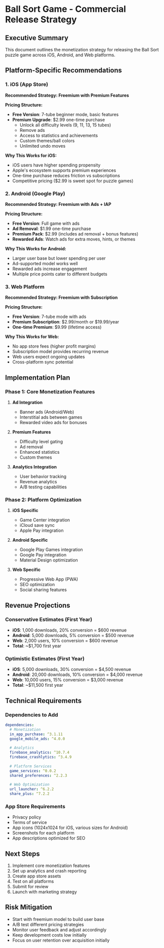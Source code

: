 # Ball Sort Game - Commercial Release Strategy

## Executive Summary
This document outlines the monetization strategy for releasing the Ball Sort puzzle game across iOS, Android, and Web platforms.

## Platform-Specific Recommendations

### 1. iOS (App Store)
**Recommended Strategy: Freemium with Premium Features**

**Pricing Structure:**
- **Free Version**: 7-tube beginner mode, basic features
- **Premium Upgrade**: $2.99 one-time purchase
  - Unlock all difficulty levels (9, 11, 13, 15 tubes)
  - Remove ads
  - Access to statistics and achievements
  - Custom themes/ball colors
  - Unlimited undo moves

**Why This Works for iOS:**
- iOS users have higher spending propensity
- Apple's ecosystem supports premium experiences
- One-time purchase reduces friction vs subscriptions
- Competitive pricing ($2.99 is sweet spot for puzzle games)

### 2. Android (Google Play)
**Recommended Strategy: Freemium with Ads + IAP**

**Pricing Structure:**
- **Free Version**: Full game with ads
- **Ad Removal**: $1.99 one-time purchase
- **Premium Pack**: $2.99 (includes ad removal + bonus features)
- **Rewarded Ads**: Watch ads for extra moves, hints, or themes

**Why This Works for Android:**
- Larger user base but lower spending per user
- Ad-supported model works well
- Rewarded ads increase engagement
- Multiple price points cater to different budgets

### 3. Web Platform
**Recommended Strategy: Freemium with Subscription**

**Pricing Structure:**
- **Free Version**: 7-tube mode with ads
- **Premium Subscription**: $2.99/month or $19.99/year
- **One-time Premium**: $9.99 (lifetime access)

**Why This Works for Web:**
- No app store fees (higher profit margins)
- Subscription model provides recurring revenue
- Web users expect ongoing updates
- Cross-platform sync potential

## Implementation Plan

### Phase 1: Core Monetization Features
1. **Ad Integration**
   - Banner ads (Android/Web)
   - Interstitial ads between games
   - Rewarded video ads for bonuses

2. **Premium Features**
   - Difficulty level gating
   - Ad removal
   - Enhanced statistics
   - Custom themes

3. **Analytics Integration**
   - User behavior tracking
   - Revenue analytics
   - A/B testing capabilities

### Phase 2: Platform Optimization
1. **iOS Specific**
   - Game Center integration
   - iCloud save sync
   - Apple Pay integration

2. **Android Specific**
   - Google Play Games integration
   - Google Pay integration
   - Material Design optimization

3. **Web Specific**
   - Progressive Web App (PWA)
   - SEO optimization
   - Social sharing features

## Revenue Projections

### Conservative Estimates (First Year)
- **iOS**: 1,000 downloads, 20% conversion = $600 revenue
- **Android**: 5,000 downloads, 5% conversion = $500 revenue
- **Web**: 2,000 users, 10% conversion = $600 revenue
- **Total**: ~$1,700 first year

### Optimistic Estimates (First Year)
- **iOS**: 5,000 downloads, 30% conversion = $4,500 revenue
- **Android**: 20,000 downloads, 10% conversion = $4,000 revenue
- **Web**: 10,000 users, 15% conversion = $3,000 revenue
- **Total**: ~$11,500 first year

## Technical Requirements

### Dependencies to Add
```yaml
dependencies:
  # Monetization
  in_app_purchase: ^3.1.11
  google_mobile_ads: ^4.0.0
  
  # Analytics
  firebase_analytics: ^10.7.4
  firebase_crashlytics: ^3.4.9
  
  # Platform Services
  game_services: ^0.0.2
  shared_preferences: ^2.2.3
  
  # Web Optimization
  url_launcher: ^6.2.2
  share_plus: ^7.2.2
```

### App Store Requirements
- Privacy policy
- Terms of service
- App icons (1024x1024 for iOS, various sizes for Android)
- Screenshots for each platform
- App descriptions optimized for SEO

## Next Steps
1. Implement core monetization features
2. Set up analytics and crash reporting
3. Create app store assets
4. Test on all platforms
5. Submit for review
6. Launch with marketing strategy

## Risk Mitigation
- Start with freemium model to build user base
- A/B test different pricing strategies
- Monitor user feedback and adjust accordingly
- Keep development costs low initially
- Focus on user retention over acquisition initially

